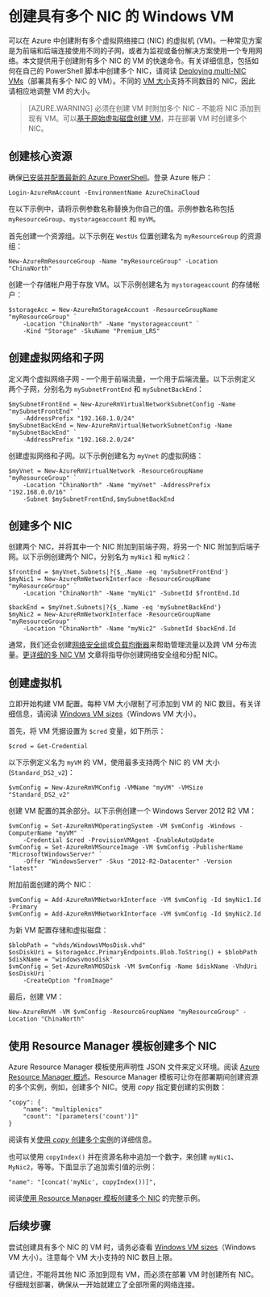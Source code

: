 <!-- need to be verified -->

<properties
    pageTitle="创建具有多个 NIC 的 Windows VM | Azure"
    description="了解如何使用 Azure PowerShell 或 Resource Manager 模板创建附有多个 NIC 的 Windows VM。"
    services="virtual-machines-windows"
    documentationcenter=""
    author="iainfoulds"
    manager="timlt"
    editor="" />
<tags 
    ms.assetid="9bff5b6d-79ac-476b-a68f-6f8754768413"
    ms.service="virtual-machines-windows"
    ms.devlang="na"
    ms.topic="article"
    ms.tgt_pltfrm="vm-windows"
    ms.workload="infrastructure"
    ms.date="10/27/2016"
    wacn.date="01/05/2017"
    ms.author="iainfou" />

# 创建具有多个 NIC 的 Windows VM
可以在 Azure 中创建附有多个虚拟网络接口 (NIC) 的虚拟机 (VM)。一种常见方案是为前端和后端连接使用不同的子网，或者为监视或备份解决方案使用一个专用网络。本文提供用于创建附有多个 NIC 的 VM 的快速命令。有关详细信息，包括如何在自己的 PowerShell 脚本中创建多个 NIC，请阅读 [Deploying multi-NIC VMs](/documentation/articles/virtual-network-deploy-multinic-arm-ps/)（部署具有多个 NIC 的 VM）。不同的 [VM 大小](/documentation/articles/virtual-machines-windows-sizes/)支持不同数目的 NIC，因此请相应地调整 VM 的大小。

> [AZURE.WARNING]
必须在创建 VM 时附加多个 NIC - 不能将 NIC 添加到现有 VM。可以[基于原始虚拟磁盘创建 VM](/documentation/articles/virtual-machines-windows-vhd-copy/)，并在部署 VM 时创建多个 NIC。
> 
> 

## 创建核心资源
确保[已安装并配置最新的 Azure PowerShell](https://docs.microsoft.com/powershell/azureps-cmdlets-docs)。登录 Azure 帐户：

    Login-AzureRmAccount -EnvironmentName AzureChinaCloud

在以下示例中，请将示例参数名称替换为你自己的值。示例参数名称包括 `myResourceGroup`、`mystorageaccount` 和 `myVM`。

首先创建一个资源组。以下示例在 `WestUs` 位置创建名为 `myResourceGroup` 的资源组：

    New-AzureRmResourceGroup -Name "myResourceGroup" -Location "ChinaNorth"

创建一个存储帐户用于存放 VM。以下示例创建名为 `mystorageaccount` 的存储帐户：

    $storageAcc = New-AzureRmStorageAccount -ResourceGroupName "myResourceGroup" `
        -Location "ChinaNorth" -Name "mystorageaccount" `
        -Kind "Storage" -SkuName "Premium_LRS" 

## 创建虚拟网络和子网
定义两个虚拟网络子网 - 一个用于前端流量，一个用于后端流量。以下示例定义两个子网，分别名为 `mySubnetFrontEnd` 和 `mySubnetBackEnd`：

    $mySubnetFrontEnd = New-AzureRmVirtualNetworkSubnetConfig -Name "mySubnetFrontEnd" `
        -AddressPrefix "192.168.1.0/24"
    $mySubnetBackEnd = New-AzureRmVirtualNetworkSubnetConfig -Name "mySubnetBackEnd" `
        -AddressPrefix "192.168.2.0/24"

创建虚拟网络和子网。以下示例创建名为 `myVnet` 的虚拟网络：

    $myVnet = New-AzureRmVirtualNetwork -ResourceGroupName "myResourceGroup" `
        -Location "ChinaNorth" -Name "myVnet" -AddressPrefix "192.168.0.0/16" `
        -Subnet $mySubnetFrontEnd,$mySubnetBackEnd

## 创建多个 NIC
创建两个 NIC，并将其中一个 NIC 附加到前端子网，将另一个 NIC 附加到后端子网。以下示例创建两个 NIC，分别名为 `myNic1` 和 `myNic2`：

    $frontEnd = $myVnet.Subnets|?{$_.Name -eq 'mySubnetFrontEnd'}
    $myNic1 = New-AzureRmNetworkInterface -ResourceGroupName "myResourceGroup" `
        -Location "ChinaNorth" -Name "myNic1" -SubnetId $frontEnd.Id

    $backEnd = $myVnet.Subnets|?{$_.Name -eq 'mySubnetBackEnd'}
    $myNic2 = New-AzureRmNetworkInterface -ResourceGroupName "myResourceGroup" `
        -Location "ChinaNorth" -Name "myNic2" -SubnetId $backEnd.Id

通常，我们还会创建[网络安全组](/documentation/articles/virtual-networks-nsg/)或[负载均衡器](/documentation/articles/load-balancer-overview/)来帮助管理流量以及跨 VM 分布流量。[更详细的多 NIC VM](/documentation/articles/virtual-network-deploy-multinic-arm-ps/) 文章将指导你创建网络安全组和分配 NIC。

## 创建虚拟机
立即开始构建 VM 配置。每种 VM 大小限制了可添加到 VM 的 NIC 数目。有关详细信息，请阅读 [Windows VM sizes](/documentation/articles/virtual-machines-windows-sizes/)（Windows VM 大小）。

首先，将 VM 凭据设置为 `$cred` 变量，如下所示：

    $cred = Get-Credential

以下示例定义名为 `myVM` 的 VM，使用最多支持两个 NIC 的 VM 大小 (`Standard_DS2_v2`)：

    $vmConfig = New-AzureRmVMConfig -VMName "myVM" -VMSize "Standard_DS2_v2"

创建 VM 配置的其余部分。以下示例创建一个 Windows Server 2012 R2 VM：

    $vmConfig = Set-AzureRmVMOperatingSystem -VM $vmConfig -Windows -ComputerName "myVM" `
        -Credential $cred -ProvisionVMAgent -EnableAutoUpdate
    $vmConfig = Set-AzureRmVMSourceImage -VM $vmConfig -PublisherName "MicrosoftWindowsServer" `
        -Offer "WindowsServer" -Skus "2012-R2-Datacenter" -Version "latest"

附加前面创建的两个 NIC：

    $vmConfig = Add-AzureRmVMNetworkInterface -VM $vmConfig -Id $myNic1.Id -Primary
    $vmConfig = Add-AzureRmVMNetworkInterface -VM $vmConfig -Id $myNic2.Id

为新 VM 配置存储和虚拟磁盘：

    $blobPath = "vhds/WindowsVMosDisk.vhd"
    $osDiskUri = $storageAcc.PrimaryEndpoints.Blob.ToString() + $blobPath
    $diskName = "windowsvmosdisk"
    $vmConfig = Set-AzureRmVMOSDisk -VM $vmConfig -Name $diskName -VhdUri $osDiskUri `
        -CreateOption "fromImage"

最后，创建 VM：

    New-AzureRmVM -VM $vmConfig -ResourceGroupName "myResourceGroup" -Location "ChinaNorth"

## 使用 Resource Manager 模板创建多个 NIC
Azure Resource Manager 模板使用声明性 JSON 文件来定义环境。阅读 [Azure Resource Manager 概述](/documentation/articles/resource-group-overview/)。Resource Manager 模板可让你在部署期间创建资源的多个实例，例如，创建多个 NIC。使用 *copy* 指定要创建的实例数：

    "copy": {
        "name": "multiplenics"
        "count": "[parameters('count')]"
    }

阅读有关[使用 *copy* 创建多个实例](/documentation/articles/resource-group-create-multiple/)的详细信息。

也可以使用 `copyIndex()` 并在资源名称中追加一个数字，来创建 `myNic1`、`MyNic2`，等等。下面显示了追加索引值的示例：

    "name": "[concat('myNic', copyIndex())]", 

阅读[使用 Resource Manager 模板创建多个 NIC](/documentation/articles/virtual-network-deploy-multinic-arm-template/) 的完整示例。

## 后续步骤
尝试创建具有多个 NIC 的 VM 时，请务必查看 [Windows VM sizes](/documentation/articles/virtual-machines-windows-sizes/)（Windows VM 大小）。注意每个 VM 大小支持的 NIC 数目上限。

请记住，不能将其他 NIC 添加到现有 VM，而必须在部署 VM 时创建所有 NIC。仔细规划部署，确保从一开始就建立了全部所需的网络连接。

<!---HONumber=Mooncake_1212_2016-->
